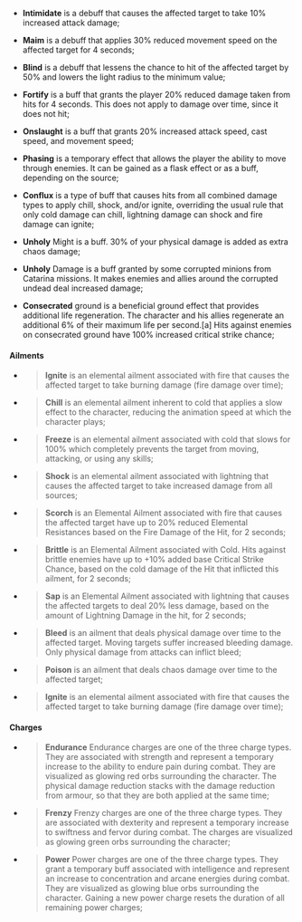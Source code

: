 - **Intimidate** is a debuff that causes the affected target to take 10% increased attack damage;  

- **Maim** is a debuff that applies 30% reduced movement speed on the affected target for 4 seconds;

- **Blind** is a debuff that lessens the chance to hit of the affected target by 50% and lowers the light radius to the minimum value;

- **Fortify** is a buff that grants the player 20% reduced damage taken from hits for 4 seconds. This does not apply to damage over time, since it does not hit;

- **Onslaught** is a buff that grants 20% increased attack speed, cast speed, and movement speed;

- **Phasing** is a temporary effect that allows the player the ability to move through enemies. It can be gained as a flask effect or as a buff, depending on the source;

- **Conflux** is a type of buff that causes hits from all combined damage types to apply chill, shock, and/or ignite, overriding the usual rule that only cold damage can chill, lightning damage can shock and fire damage can ignite;

- **Unholy** Might is a buff. 30% of your physical damage is added as extra chaos damage;

- **Unholy** Damage is a buff granted by some corrupted minions from Catarina missions. It makes enemies and allies around the corrupted undead deal increased damage;

- **Consecrated** ground is a beneficial ground effect that provides additional life regeneration. The character and his allies regenerate an additional 6% of their maximum life per second.[a] Hits against enemies on consecrated ground have 100% increased critical strike chance;

#### Ailments

- > **Ignite** is an elemental ailment associated with fire that causes the affected target to take burning damage (fire damage over time);
- > **Chill** is an elemental ailment inherent to cold that applies a slow effect to the character, reducing the animation speed at which the character plays;
- > **Freeze** is an elemental ailment associated with cold that slows for 100% which completely prevents the target from moving, attacking, or using any skills;
- > **Shock** is an elemental ailment associated with lightning that causes the affected target to take increased damage from all sources;
- > **Scorch** is an Elemental Ailment associated with fire that causes the affected target have up to 20% reduced Elemental Resistances based on the Fire Damage of the Hit, for 2 seconds;
- > **Brittle** is an Elemental Ailment associated with Cold. Hits against brittle enemies have up to +10% added base Critical Strike Chance, based on the cold damage of the Hit that inflicted this ailment, for 2 seconds;
- > **Sap** is an Elemental Ailment associated with lightning that causes the affected targets to deal 20% less damage, based on the amount of Lightning Damage in the hit, for 2 seconds;
- > **Bleed** is an ailment that deals physical damage over time to the affected target. Moving targets suffer increased bleeding damage. Only physical damage from attacks can inflict bleed;
- > **Poison** is an ailment that deals chaos damage over time to the affected target;
- > **Ignite** is an elemental ailment associated with fire that causes the affected target to take burning damage (fire damage over time);

#### Charges

- > **Endurance** Endurance charges are one of the three charge types. They are associated with strength and represent a temporary increase to the ability to endure pain during combat. They are visualized as glowing red orbs surrounding the character. The physical damage reduction stacks with the damage reduction from armour, so that they are both applied at the same time;
- > **Frenzy** Frenzy charges are one of the three charge types. They are associated with dexterity and represent a temporary increase to swiftness and fervor during combat. The charges are visualized as glowing green orbs surrounding the character;
- > **Power** Power charges are one of the three charge types. They grant a temporary buff associated with intelligence and represent an increase to concentration and arcane energies during combat. They are visualized as glowing blue orbs surrounding the character. Gaining a new power charge resets the duration of all remaining power charges;